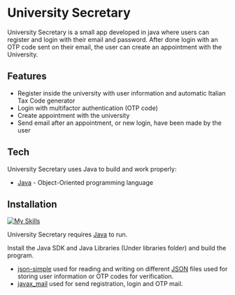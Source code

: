 # University Secretary


University Secretary is a small app developed in java where users can register and login with their email and password. After done login with an OTP code sent on their email, the user can create an appointment with the University.
## Features

- Register inside the university with user information and automatic Italian Tax Code generator
- Login with multifactor authentication (OTP code)
- Create appointment with the university
- Send email after an appointment, or new login, have been made by the user


## Tech

University Secretary uses Java to build and work properly:

- [Java] - Object-Oriented programming language



## Installation
[![My Skills](https://skills.thijs.gg/icons?i=java)](https://skills.thijs.gg)

University Secretary requires [Java](https://www.java.com/it/)  to run.

Install the Java SDK and Java Libraries (Under libraries folder) and build the program.

- [json-simple] used for reading and writing on different [JSON] files used for storing user information or
OTP codes for verification.
- [javax_mail] used for send registration, login and OTP mail.





[//]: # (These are reference links used in the body of this note and get stripped out when the markdown processor does its job. There is no need to format nicely because it shouldn't be seen. Thanks SO - http://stackoverflow.com/questions/4823468/store-comments-in-markdown-syntax)

[dill]: <https://github.com/joemccann/dillinger>
[git-repo-url]: <https://github.com/joemccann/dillinger.git>
[john gruber]: <http://daringfireball.net>
[df1]: <http://daringfireball.net/projects/markdown/>
[Java]: <http://www.java.com>
[json-simple]: <https://code.google.com/archive/p/json-simple/downloads>
[JSON]: <https://www.json.org/json-it.html>
[javax_mail]: <https://github.com/javaee/javamail/releases>
